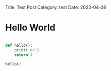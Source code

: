 Title: Test Post
Category: test
Date: 2022-04-28

# Hello World

``` python

def hello():
    print('ok')
    return 1

hello()

```

